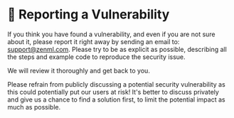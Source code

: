 # 🚨 Reporting a Vulnerability

If you think you have found a vulnerability, and even if you are not sure about it,
please report it right away by sending an
email to: [support@zenml.com](mailto:support@zenml.com?subject=Security%20Vulnerability%20Found). Please try to be as explicit as possible,
describing all the steps and example code to
reproduce the security issue.

We will review it thoroughly and get back to you.

Please refrain from publicly discussing a potential security vulnerability as
this could potentially put our users at
risk! It's better to discuss privately and give us a chance to find a solution
first, to limit the potential impact
as much as possible.
